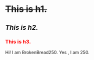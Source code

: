<!DOCTYPE html>
<html>
  <head>
    <style type="text/css">
      h3 {
        color:red
      }
    </style>
  </head>
  <body>
    <a href="./pdf/Fundamentals of Modern Manufacturing Materials, Processes, and Systems 4th Edition Solutions Manual (Mikell P. Groover) (Z-Library).pdf"></a>
    <h1><del>This is h1.</del></h1>
    <h2><em>This is h2.</em></h2>
    <h3><strong>This is h3</strong>.</h3>
    <p class="highlight">Hi! I am BrokenBread250. Yes , I am 250.</p>
  </body>
</html>
